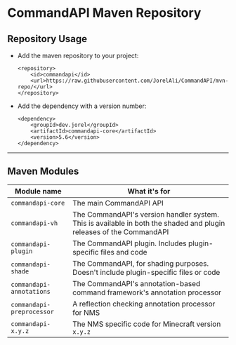 # CommandAPI Maven Repository
## Repository Usage
- Add the maven repository to your project:

  ```
  <repository>
      <id>commandapi</id>
      <url>https://raw.githubusercontent.com/JorelAli/CommandAPI/mvn-repo/</url>
  </repository>
  ```

- Add the dependency with a version number:

  ```
  <dependency>
      <groupId>dev.jorel</groupId>
      <artifactId>commandapi-core</artifactId>
      <version>5.6</version>
  </dependency>
  ```

-----

## Maven Modules

| Module name               | What it's for                                                |
| ------------------------- | ------------------------------------------------------------ |
| `commandapi-core`         | The main CommandAPI API                                      |
| `commandapi-vh`           | The CommandAPI's version handler system. This is available in both the shaded and plugin releases of the CommandAPI |
| `commandapi-plugin`       | The CommandAPI plugin. Includes plugin-specific files and code |
| `commandapi-shade`        | The CommandAPI, for shading purposes. Doesn't include plugin-specific files or code |
| `commandapi-annotations`  | The CommandAPI's annotation-based command framework's annotation processor |
| `commandapi-preprocessor` | A reflection checking annotation processor for NMS           |
| `commandapi-x.y.z`        | The NMS specific code for Minecraft version `x.y.z`          |

